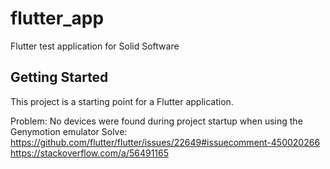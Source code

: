 # flutter_app

Flutter test application for Solid Software

## Getting Started

This project is a starting point for a Flutter application.

Problem:
No devices were found during project startup when using the Genymotion emulator
Solve:
https://github.com/flutter/flutter/issues/22649#issuecomment-450020266
https://stackoverflow.com/a/56491165

